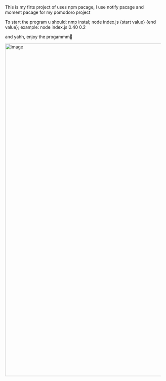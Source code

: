 This is my firts project of uses npm pacage, I use notify pacage and moment pacage for my pomodoro project

To start the program u should:
nmp instal;
node index.js {start value} {end value};
example:
node index.js 0.40 0.2

and yahh, enjoy the progammm🙏

<img width="882" height="1078" alt="image" src="https://github.com/user-attachments/assets/ab2cf802-85f7-48bb-9a8c-a4eb883e52ff" />
